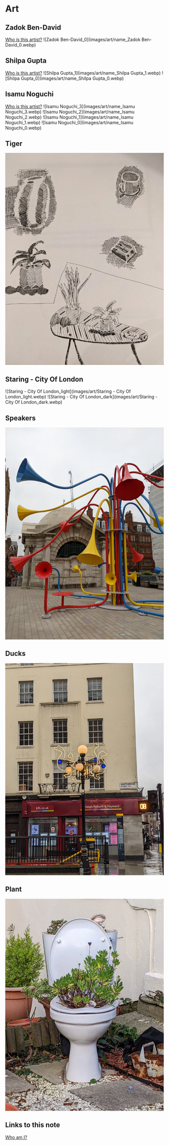 # Art

## Zadok Ben-David

[Who is this artist?](https://whoisthisartist.netlify.app/gallery/zadok-ben-david)
!\[Zadok Ben-David_0\](images/art/name_Zadok Ben-David_0.webp)

## Shilpa Gupta

[Who is this artist?](https://whoisthisartist.netlify.app/gallery/shilpa-gupta)
!\[Shilpa Gupta_1\](images/art/name_Shilpa Gupta_1.webp)
!\[Shilpa Gupta_0\](images/art/name_Shilpa Gupta_0.webp)

## Isamu Noguchi

[Who is this artist?](https://whoisthisartist.netlify.app/gallery/isamu-noguchi)
!\[Isamu Noguchi_3\](images/art/name_Isamu Noguchi_3.webp)
!\[Isamu Noguchi_2\](images/art/name_Isamu Noguchi_2.webp)
!\[Isamu Noguchi_1\](images/art/name_Isamu Noguchi_1.webp)
!\[Isamu Noguchi_0\](images/art/name_Isamu Noguchi_0.webp)

## Tiger

![Tiger_lines](images/art/Tiger_lines.webp)

## Staring - City Of London

!\[Staring - City Of London_light\](images/art/Staring - City Of London_light.webp)
!\[Staring - City Of London_dark\](images/art/Staring - City Of London_dark.webp)

## Speakers

![Speakers_speakers](images/art/Speakers_speakers.webp)

## Ducks

![Ducks_ducks](images/art/Ducks_ducks.webp)

## Plant

![Toilet Plant](images/art/toilet-plant.webp)

## Links to this note

[Who am I?](index.md)
